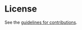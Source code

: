 # License

See the
[guidelines for contributions](https://github.com/wilaw/MoQ/blob/main/CONTRIBUTING.md).
